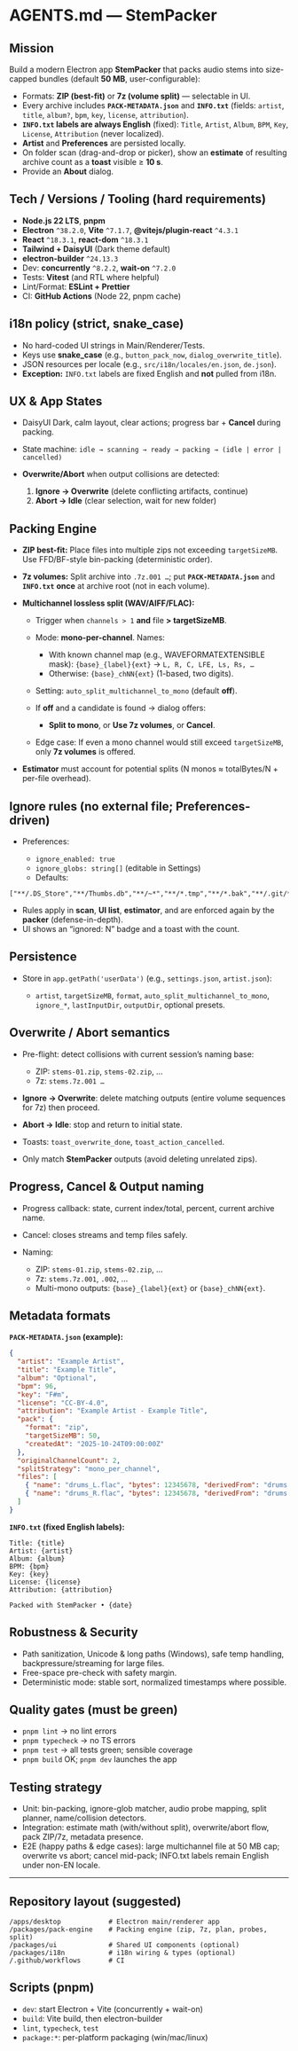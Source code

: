 # AGENTS.md — StemPacker

## Mission

Build a modern Electron app **StemPacker** that packs audio stems into size-capped bundles (default **50 MB**, user-configurable):

* Formats: **ZIP (best-fit)** or **7z (volume split)** — selectable in UI.
* Every archive includes **`PACK-METADATA.json`** and **`INFO.txt`** (fields: `artist`, `title`, `album?`, `bpm`, `key`, `license`, `attribution`).
* **`INFO.txt` labels are always English** (fixed): `Title`, `Artist`, `Album`, `BPM`, `Key`, `License`, `Attribution` (never localized).
* **Artist** and **Preferences** are persisted locally.
* On folder scan (drag-and-drop or picker), show an **estimate** of resulting archive count as a **toast** visible ≥ **10 s**.
* Provide an **About** dialog.

## Tech / Versions / Tooling (hard requirements)

* **Node.js 22 LTS**, **pnpm**
* **Electron** `^38.2.0`, **Vite** `^7.1.7`, **@vitejs/plugin-react** `^4.3.1`
* **React** `^18.3.1`, **react-dom** `^18.3.1`
* **Tailwind + DaisyUI** (Dark theme default)
* **electron-builder** `^24.13.3`
* Dev: **concurrently** `^8.2.2`, **wait-on** `^7.2.0`
* Tests: **Vitest** (and RTL where helpful)
* Lint/Format: **ESLint + Prettier**
* CI: **GitHub Actions** (Node 22, pnpm cache)

## i18n policy (strict, snake_case)

* No hard-coded UI strings in Main/Renderer/Tests.
* Keys use **snake_case** (e.g., `button_pack_now`, `dialog_overwrite_title`).
* JSON resources per locale (e.g., `src/i18n/locales/en.json`, `de.json`).
* **Exception:** `INFO.txt` labels are fixed English and **not** pulled from i18n.

## UX & App States

* DaisyUI Dark, calm layout, clear actions; progress bar + **Cancel** during packing.
* State machine:
  `idle → scanning → ready → packing → (idle | error | cancelled)`
* **Overwrite/Abort** when output collisions are detected:

  1. **Ignore → Overwrite** (delete conflicting artifacts, continue)
  2. **Abort → Idle** (clear selection, wait for new folder)

## Packing Engine

* **ZIP best-fit:** Place files into multiple zips not exceeding `targetSizeMB`. Use FFD/BF-style bin-packing (deterministic order).
* **7z volumes:** Split archive into `.7z.001 …`; put **`PACK-METADATA.json`** and **`INFO.txt`** **once** at archive root (not in each volume).
* **Multichannel lossless split (WAV/AIFF/FLAC):**

  * Trigger when `channels > 1` **and** file **> targetSizeMB**.
  * Mode: **mono-per-channel**. Names:

    * With known channel map (e.g., WAVEFORMATEXTENSIBLE mask): `{base}_{label}{ext}` → `L, R, C, LFE, Ls, Rs, …`
    * Otherwise: `{base}_chNN{ext}` (1-based, two digits).
  * Setting: `auto_split_multichannel_to_mono` (default **off**).
  * If **off** and a candidate is found → dialog offers:

    * **Split to mono**, or **Use 7z volumes**, or **Cancel**.
  * Edge case: If even a mono channel would still exceed `targetSizeMB`, only **7z volumes** is offered.
* **Estimator** must account for potential splits (N monos ≈ totalBytes/N + per-file overhead).

## Ignore rules (no external file; Preferences-driven)

* Preferences:

  * `ignore_enabled: true`
  * `ignore_globs: string[]` (editable in Settings)
  * Defaults:

```
["**/.DS_Store","**/Thumbs.db","**/~*","**/*.tmp","**/*.bak","**/.git/**","**/*.cue","**/*.m3u*"]
```

* Rules apply in **scan**, **UI list**, **estimator**, and are enforced again by the **packer** (defense-in-depth).
* UI shows an “ignored: N” badge and a toast with the count.

## Persistence

* Store in `app.getPath('userData')` (e.g., `settings.json`, `artist.json`):

  * `artist`, `targetSizeMB`, `format`, `auto_split_multichannel_to_mono`, `ignore_*`, `lastInputDir`, `outputDir`, optional presets.

## Overwrite / Abort semantics

* Pre-flight: detect collisions with current session’s naming base:

  * ZIP: `stems-01.zip`, `stems-02.zip`, …
  * 7z: `stems.7z.001 …`
* **Ignore → Overwrite**: delete matching outputs (entire volume sequences for 7z) then proceed.
* **Abort → Idle**: stop and return to initial state.
* Toasts: `toast_overwrite_done`, `toast_action_cancelled`.
* Only match **StemPacker** outputs (avoid deleting unrelated zips).

## Progress, Cancel & Output naming

* Progress callback: state, current index/total, percent, current archive name.
* Cancel: closes streams and temp files safely.
* Naming:

  * ZIP: `stems-01.zip`, `stems-02.zip`, …
  * 7z: `stems.7z.001`, `.002`, …
  * Multi-mono outputs: `{base}_{label}{ext}` or `{base}_chNN{ext}`.

## Metadata formats

**`PACK-METADATA.json` (example):**

```json
{
  "artist": "Example Artist",
  "title": "Example Title",
  "album": "Optional",
  "bpm": 96,
  "key": "F#m",
  "license": "CC-BY-4.0",
  "attribution": "Example Artist - Example Title",
  "pack": {
    "format": "zip",
    "targetSizeMB": 50,
    "createdAt": "2025-10-24T09:00:00Z"
  },
  "originalChannelCount": 2,
  "splitStrategy": "mono_per_channel",
  "files": [
    { "name": "drums_L.flac", "bytes": 12345678, "derivedFrom": "drums.flac", "channelIndex": 0, "channelLabel": "L", "channelMapSource": "wav_channel_mask" },
    { "name": "drums_R.flac", "bytes": 12345678, "derivedFrom": "drums.flac", "channelIndex": 1, "channelLabel": "R", "channelMapSource": "wav_channel_mask" }
  ]
}
```

**`INFO.txt` (fixed English labels):**

```
Title: {title}
Artist: {artist}
Album: {album}
BPM: {bpm}
Key: {key}
License: {license}
Attribution: {attribution}

Packed with StemPacker • {date}
```

## Robustness & Security

* Path sanitization, Unicode & long paths (Windows), safe temp handling, backpressure/streaming for large files.
* Free-space pre-check with safety margin.
* Deterministic mode: stable sort, normalized timestamps where possible.

## Quality gates (must be green)

* `pnpm lint` → no lint errors
* `pnpm typecheck` → no TS errors
* `pnpm test` → all tests green; sensible coverage
* `pnpm build` OK; `pnpm dev` launches the app

## Testing strategy

* Unit: bin-packing, ignore-glob matcher, audio probe mapping, split planner, name/collision detectors.
* Integration: estimate math (with/without split), overwrite/abort flow, pack ZIP/7z, metadata presence.
* E2E (happy paths & edge cases): large multichannel file at 50 MB cap; overwrite vs abort; cancel mid-pack; INFO.txt labels remain English under non-EN locale.

---

## Repository layout (suggested)

```
/apps/desktop            # Electron main/renderer app
/packages/pack-engine    # Packing engine (zip, 7z, plan, probes, split)
/packages/ui             # Shared UI components (optional)
/packages/i18n           # i18n wiring & types (optional)
/.github/workflows       # CI
```

## Scripts (pnpm)

* `dev`: start Electron + Vite (concurrently + wait-on)
* `build`: Vite build, then electron-builder
* `lint`, `typecheck`, `test`
* `package:*`: per-platform packaging (win/mac/linux)
